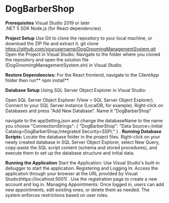 # DogBarberShop
**Prerequisites**
Visual Studio 2019 or later  
.NET 5 SDK
Node.js (for React dependencies)

**Project Setup**
 Use Git to clone the repository to your local machine, or download the ZIP file and extract it.
git clone https://github.com/yourusername/DogGroomingManagementSystem.git
Open the Project in Visual Studio: Navigate to the folder where you cloned the repository and open the solution file (DogGroomingManagementSystem.sln) in Visual Studio.

**Restore Dependencies:**
For the React frontend,  navigate to the ClientApp folder
then run** npm install**.

**Database Setup**
Using SQL Server Object Explorer in Visual Studio:

Open SQL Server Object Explorer (View > SQL Server Object Explorer).
Connect to your SQL Server instance (LocalDB, for example).
Right-click on Databases and press "Add New Database".
 Name it "DogBarberShop"
 
navigate to the appSetting.json and change the databaseName to the name you choose
"ConnectionStrings": {
    "DogBarberShop": "Data Source=<your dataBase here>;Initial Catalog=DogBarberShop;Integrated Security=SSPI;"
 }
.
**Running Database Scripts:**
Locate the database folder in the project files.
Right-click on your newly created database in SQL Server Object Explorer, select New Query, copy-paste the SQL script content (schema and stored procedures), and execute them to set up the database structure and initial data.

**Running the Application**
Start the Application: Use Visual Studio's built-in debugger to start the application. 
Registering and Logging In: Access the application through your browser at the URL provided by Visual Studio(https://localhost:5001) . Use the registration page to create a new account and log in.
Managing Appointments: Once logged in, users can add new appointments, edit existing ones, or delete them as needed. The system enforces restrictions based on user roles.
